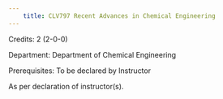 ```yaml
---
    title: CLV797 Recent Advances in Chemical Engineering
---
```

Credits: 2 (2-0-0)

Department: Department of Chemical Engineering

Prerequisites: To be declared by Instructor

As per declaration of instructor(s).